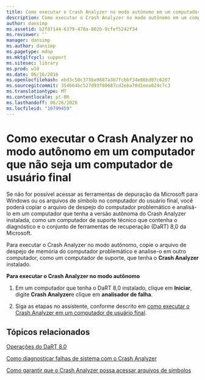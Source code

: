 ```yaml
---
title: Como executar o Crash Analyzer no modo autônomo em um computador que não seja um computador de usuário final
description: Como executar o Crash Analyzer no modo autônomo em um computador que não seja um computador de usuário final
author: dansimp
ms.assetid: b2f87144-6379-478a-802b-9cfef5242f34
ms.reviewer: ''
manager: dansimp
ms.author: dansimp
ms.pagetype: mdop
ms.mktglfcycl: support
ms.sitesec: library
ms.prod: w10
ms.date: 06/16/2016
ms.openlocfilehash: ebd3c50c373ba9687a3b7fcbbf34e86bd07c6207
ms.sourcegitcommit: 354664bc527d93f80687cd2eba70d1eea024c7c3
ms.translationtype: MT
ms.contentlocale: pt-BR
ms.lasthandoff: 06/26/2020
ms.locfileid: "10799459"
---
```

# Como executar o Crash Analyzer no modo autônomo em um computador que não seja um computador de usuário final


Se não for possível acessar as ferramentas de depuração da Microsoft para Windows ou os arquivos de símbolo no computador do usuário final, você poderá copiar o arquivo de despejo do computador problemático e analisá-lo em um computador que tenha a versão autônoma do Crash Analyzer instalada, como um computador de suporte técnico que contenha o diagnóstico e o conjunto de ferramentas de recuperação (DaRT) 8,0 da Microsoft.

Para executar o Crash Analyzer no modo autônomo, copie o arquivo de despejo de memória do computador problemático e analise-o em outro computador, como um computador de suporte, que tenha o **Crash Analyzer** instalado.

**Para executar o Crash Analyzer no modo autônomo**

1.  Em um computador que tenha o DaRT 8,0 instalado, clique em **Iniciar**, digite **Crash Analyzer**e clique em **analisador de falha**.

2.  Siga as etapas no assistente, conforme descrito em [como executar o Crash Analyzer em um computador de usuário final](how-to-run-the-crash-analyzer-on-an-end-user-computer-dart-8.md).

## Tópicos relacionados


[Operações do DaRT 8.0](operations-for-dart-80-dart-8.md)

[Como diagnosticar falhas de sistema com o Crash Analyzer](diagnosing-system-failures-with-crash-analyzer--dart-8.md)

[Como garantir que o Crash Analyzer possa acessar arquivos de símbolos](how-to-ensure-that-crash-analyzer-can-access-symbol-files.md)

 

 





